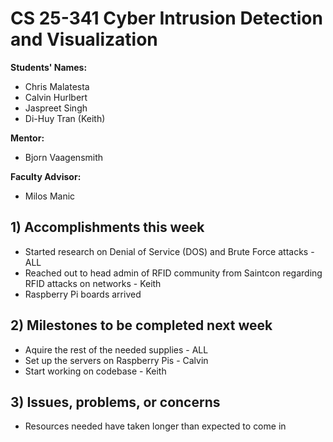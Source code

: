 # CS 25-341 Cyber Intrusion Detection and Visualization

**Students' Names:**
* Chris Malatesta  
* Calvin Hurlbert  
* Jaspreet Singh  
* Di-Huy Tran (Keith)

**Mentor:**
* Bjorn Vaagensmith

**Faculty Advisor:**
* Milos Manic

## 1) Accomplishments this week ##
* Started research on Denial of Service (DOS) and Brute Force attacks - ALL
* Reached out to head admin of RFID community from Saintcon regarding RFID attacks on networks - Keith
* Raspberry Pi boards arrived

## 2) Milestones to be completed next week ##
* Aquire the rest of the needed supplies - ALL
* Set up the servers on Raspberry Pis - Calvin
* Start working on codebase - Keith

## 3) Issues, problems, or concerns ##
* Resources needed have taken longer than expected to come in
